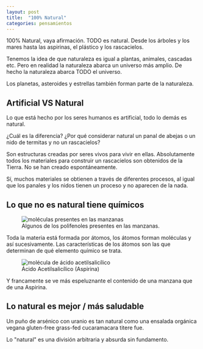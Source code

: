 ```yaml
---
layout: post
title:  "100% Natural"
categories: pensamientos
---
```


100% Natural, vaya afirmación. TODO es natural. Desde los árboles y los mares hasta las aspirinas, el plástico y los rascacielos.

Tenemos la idea de que naturaleza es igual a plantas, animales, cascadas etc. Pero en realidad la naturaleza abarca un universo más amplio. De hecho la naturaleza abarca TODO el universo.

Los planetas, asteroides y estrellas también forman parte de la naturaleza.

## Artificial VS Natural

Lo que está hecho por los seres humanos es artificial, todo lo demás es natural.

¿Cuál es la diferencia? ¿Por qué considerar natural un panal de abejas o un nido de termitas y no un rascacielos?

Son estructuras creadas por seres vivos para vivir en ellas. Absolutamente todos los materiales para construir un rascacielos son obtenidos de la Tierra. No se han creado espontáneamente.

Sí, muchos materiales se obtienen a través de diferentes procesos, al igual que los panales y los nidos tienen un proceso y no aparecen de la nada.

## Lo que no es natural tiene químicos

<figure>
    <img src="https://i.postimg.cc/ZR4gkH3Q/polifenol-manzana.jpg" alt="moléculas presentes en las manzanas">
    <figcaption>Algunos de los polifenoles presentes en las manzanas.</figcaption>
</figure>

Toda la materia está formada por átomos, los átomos forman moléculas y así sucesivamente. Las características de los átomos son las que determinan de qué elemento químico se trata.

<figure>
    <img src="https://i.postimg.cc/QMpPnwB5/aspirina.jpg" alt="molécula de ácido acetilsalicílico">
    <figcaption>Ácido Acetilsalicílico (Aspirina)</figcaption>
</figure>

Y francamente se ve más espeluznante el contenido de una manzana que de una Aspirina.

## Lo natural es mejor / más saludable

Un puño de arsénico con uranio es tan natural como una ensalada orgánica vegana gluten-free grass-fed cucaramacara titere fue.

Lo "natural" es una división arbitraria y absurda sin fundamento.
